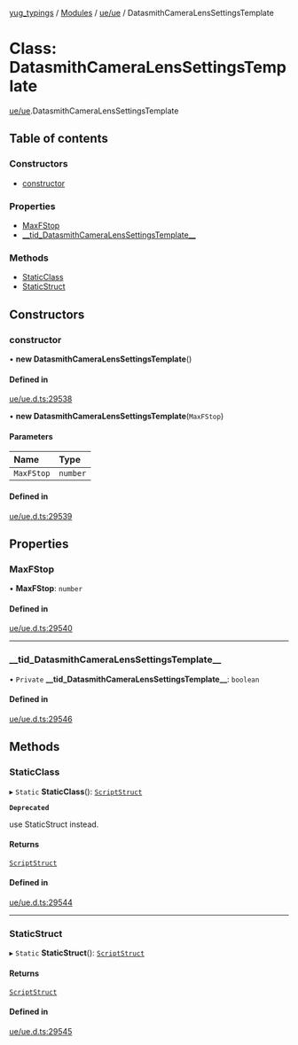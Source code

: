 [yug_typings](../README.md) / [Modules](../modules.md) / [ue/ue](../modules/ue_ue.md) / DatasmithCameraLensSettingsTemplate

# Class: DatasmithCameraLensSettingsTemplate

[ue/ue](../modules/ue_ue.md).DatasmithCameraLensSettingsTemplate

## Table of contents

### Constructors

- [constructor](ue_ue.DatasmithCameraLensSettingsTemplate.md#constructor)

### Properties

- [MaxFStop](ue_ue.DatasmithCameraLensSettingsTemplate.md#maxfstop)
- [\_\_tid\_DatasmithCameraLensSettingsTemplate\_\_](ue_ue.DatasmithCameraLensSettingsTemplate.md#__tid_datasmithcameralenssettingstemplate__)

### Methods

- [StaticClass](ue_ue.DatasmithCameraLensSettingsTemplate.md#staticclass)
- [StaticStruct](ue_ue.DatasmithCameraLensSettingsTemplate.md#staticstruct)

## Constructors

### constructor

• **new DatasmithCameraLensSettingsTemplate**()

#### Defined in

[ue/ue.d.ts:29538](https://github.com/YugMetaverse/yug_typings/blob/b7d9b19/ue/ue.d.ts#L29538)

• **new DatasmithCameraLensSettingsTemplate**(`MaxFStop`)

#### Parameters

| Name | Type |
| :------ | :------ |
| `MaxFStop` | `number` |

#### Defined in

[ue/ue.d.ts:29539](https://github.com/YugMetaverse/yug_typings/blob/b7d9b19/ue/ue.d.ts#L29539)

## Properties

### MaxFStop

• **MaxFStop**: `number`

#### Defined in

[ue/ue.d.ts:29540](https://github.com/YugMetaverse/yug_typings/blob/b7d9b19/ue/ue.d.ts#L29540)

___

### \_\_tid\_DatasmithCameraLensSettingsTemplate\_\_

• `Private` **\_\_tid\_DatasmithCameraLensSettingsTemplate\_\_**: `boolean`

#### Defined in

[ue/ue.d.ts:29546](https://github.com/YugMetaverse/yug_typings/blob/b7d9b19/ue/ue.d.ts#L29546)

## Methods

### StaticClass

▸ `Static` **StaticClass**(): [`ScriptStruct`](ue_ue.ScriptStruct.md)

**`Deprecated`**

use StaticStruct instead.

#### Returns

[`ScriptStruct`](ue_ue.ScriptStruct.md)

#### Defined in

[ue/ue.d.ts:29544](https://github.com/YugMetaverse/yug_typings/blob/b7d9b19/ue/ue.d.ts#L29544)

___

### StaticStruct

▸ `Static` **StaticStruct**(): [`ScriptStruct`](ue_ue.ScriptStruct.md)

#### Returns

[`ScriptStruct`](ue_ue.ScriptStruct.md)

#### Defined in

[ue/ue.d.ts:29545](https://github.com/YugMetaverse/yug_typings/blob/b7d9b19/ue/ue.d.ts#L29545)
